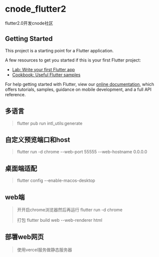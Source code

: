 # cnode_flutter2

flutter2.0开发cnode社区

## Getting Started

This project is a starting point for a Flutter application.

A few resources to get you started if this is your first Flutter project:

- [Lab: Write your first Flutter app](https://flutter.dev/docs/get-started/codelab)
- [Cookbook: Useful Flutter samples](https://flutter.dev/docs/cookbook)

For help getting started with Flutter, view our
[online documentation](https://flutter.dev/docs), which offers tutorials,
samples, guidance on mobile development, and a full API reference.

## 多语言
> flutter pub run intl_utils:generate

## 自定义预览端口和host
> flutter run -d chrome --web-port 55555 --web-hostname 0.0.0.0
>

## 桌面端适配
> flutter config --enable-macos-desktop
>

## web端
> 开开启chrome浏览器然后再运行 flutter run -d chrome
>
> 打包 flutter build web --web-renderer html 

## 部署web网页
> 使用vercel服务做静态服务器